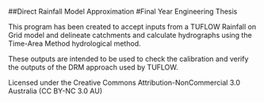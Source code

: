 ##Direct Rainfall Model Approximation
#Final Year Engineering Thesis

This program has been created to accept inputs from a TUFLOW Rainfall on Grid model and delineate catchments and calculate hydrographs using the Time-Area Method hydrological method.

These outputs are intended to be used to check the calibration and verify the outputs of the DRM approach used by TUFLOW.

Licensed under the Creative Commons Attribution-NonCommercial 3.0 Australia (CC BY-NC 3.0 AU)